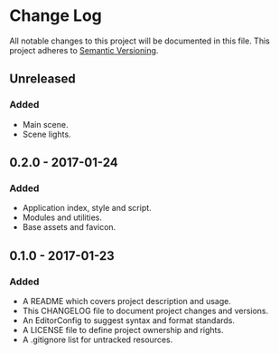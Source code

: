 # Change Log

All notable changes to this project will be documented in this file. This
project adheres to [Semantic Versioning](http://semver.org).

## Unreleased

### Added

  - Main scene.
  - Scene lights.

## 0.2.0 - 2017-01-24

### Added

  - Application index, style and script.
  - Modules and utilities.
  - Base assets and favicon.

## 0.1.0 - 2017-01-23

### Added

  - A README which covers project description and usage.
  - This CHANGELOG file to document project changes and versions.
  - An EditorConfig to suggest syntax and format standards.
  - A LICENSE file to define project ownership and rights.
  - A .gitignore list for untracked resources.
